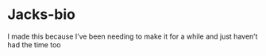 # Jacks-bio
I made this because I’ve been needing to make it for a while and just haven’t had the time too
